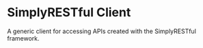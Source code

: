 # SimplyRESTful Client

A generic client for accessing APIs created with the SimplyRESTful framework.
